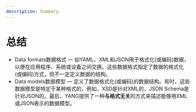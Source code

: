 ```yaml
---
description: Summary
---
```


# 总结

* Data formats数据格式 — 如YAML、XML和JSON用于格式化\(或编码\)数据，以便在应用程序、系统或设备之间交换。这些数据格式指定了数据的格式化\(或编码\)方式，但不一定定义数据的结构。
* Data models数据模型 — 定义了数据格式化\(或编码\)的数据结构。有时，这些数据模型是特定于某种格式的，例如，XSD是针对XML的，JSON Schema是针对JSON的。最后，YANG提供了一种**与格式无关**的方式来描述能够用XML或JSON表示的数据模型。

